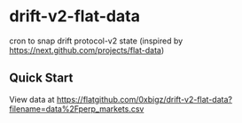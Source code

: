 # drift-v2-flat-data
cron to snap drift protocol-v2 state (inspired by https://next.github.com/projects/flat-data)

Quick Start
--
View data at https://flatgithub.com/0xbigz/drift-v2-flat-data?filename=data%2Fperp_markets.csv
